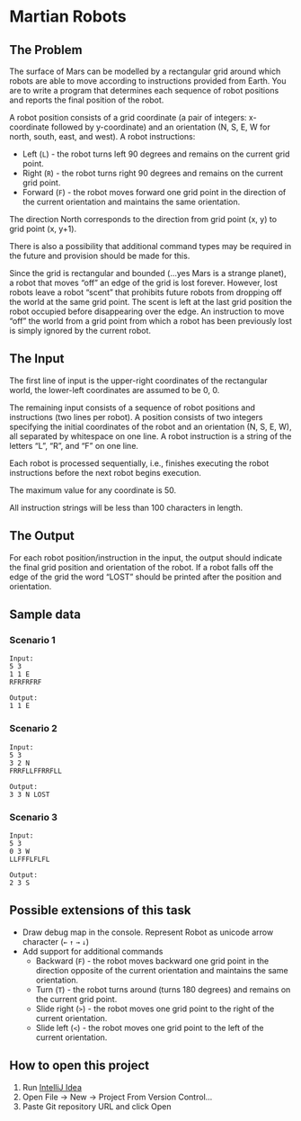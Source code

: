 # Martian Robots

## The Problem

The surface of Mars can be modelled by a rectangular grid around which robots are able to
move according to instructions provided from Earth. You are to write a program that
determines each sequence of robot positions and reports the final position of the robot.

A robot position consists of a grid coordinate (a pair of integers: x-coordinate followed by
y-coordinate) and an orientation (N, S, E, W for north, south, east, and west).
A robot instructions:

- Left (`L`) - the robot turns left 90 degrees and remains on the current grid point.
- Right (`R`) - the robot turns right 90 degrees and remains on the current grid point.
- Forward (`F`) - the robot moves forward one grid point in the direction of the current
  orientation and maintains the same orientation.

The direction North corresponds to the direction from grid point (x, y) to grid point (x, y+1).

There is also a possibility that additional command types may be required in the future and
provision should be made for this.

Since the grid is rectangular and bounded (...yes Mars is a strange planet), a robot that
moves “off” an edge of the grid is lost forever. However, lost robots leave a robot “scent” that
prohibits future robots from dropping off the world at the same grid point. The scent is left at
the last grid position the robot occupied before disappearing over the edge. An instruction to
move “off” the world from a grid point from which a robot has been previously lost is simply
ignored by the current robot.

## The Input

The first line of input is the upper-right coordinates of the rectangular world, the lower-left
coordinates are assumed to be 0, 0.

The remaining input consists of a sequence of robot positions and instructions (two lines per
robot). A position consists of two integers specifying the initial coordinates of the robot and
an orientation (N, S, E, W), all separated by whitespace on one line. A robot instruction is a
string of the letters “L”, “R”, and “F” on one line.

Each robot is processed sequentially, i.e., finishes executing the robot instructions before the
next robot begins execution.

The maximum value for any coordinate is 50.

All instruction strings will be less than 100 characters in length.

## The Output

For each robot position/instruction in the input, the output should indicate the final grid
position and orientation of the robot. If a robot falls off the edge of the grid the word “LOST”
should be printed after the position and orientation.

## Sample data

### Scenario 1
```
Input:
5 3
1 1 E
RFRFRFRF

Output:
1 1 E
```

### Scenario 2

```
Input:
5 3
3 2 N
FRRFLLFFRRFLL

Output: 
3 3 N LOST
```

### Scenario 3
```
Input:
5 3
0 3 W
LLFFFLFLFL

Output:
2 3 S
```

## Possible extensions of this task

- Draw debug map in the console. Represent Robot as unicode arrow character (`←` `↑` `→` `↓`)
- Add support for additional commands
  - Backward (`F`) - the robot moves backward one grid point in the direction opposite of the current
    orientation and maintains the same orientation.
  - Turn (`T`) - the robot turns around (turns 180 degrees) and remains on the current grid point.
  - Slide right (`>`) - the robot moves one grid point to the right of the current orientation.
  - Slide left (`<`) - the robot moves one grid point to the left of the current orientation.

## How to open this project

1. Run [IntelliJ Idea](https://www.jetbrains.com/idea/)
2. Open File -> New -> Project From Version Control...
3. Paste Git repository URL and click Open
